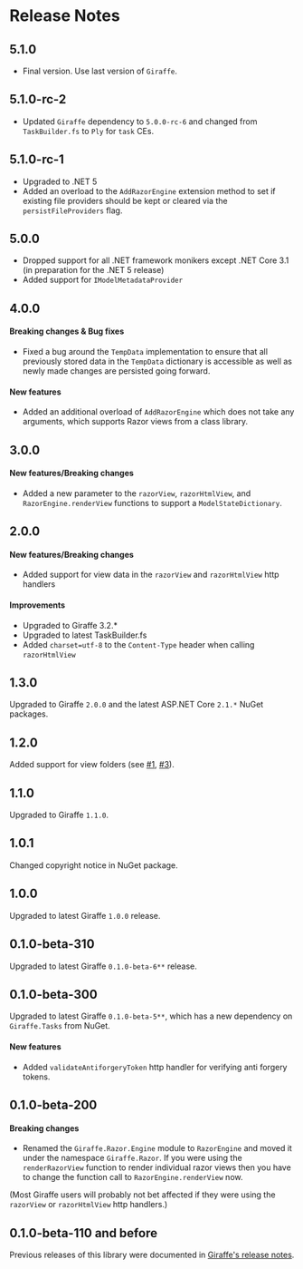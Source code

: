 Release Notes
=============

## 5.1.0

- Final version. Use last version of `Giraffe`.

## 5.1.0-rc-2

- Updated `Giraffe` dependency to `5.0.0-rc-6` and changed from `TaskBuilder.fs` to `Ply` for `task` CEs.

## 5.1.0-rc-1

- Upgraded to .NET 5
- Added an overload to the `AddRazorEngine` extension method to set if existing file providers should be kept or cleared via the `persistFileProviders` flag.

## 5.0.0

- Dropped support for all .NET framework monikers except .NET Core 3.1 (in preparation for the .NET 5 release)
- Added support for `IModelMetadataProvider`

## 4.0.0

#### Breaking changes & Bug fixes

- Fixed a bug around the `TempData` implementation to ensure that all previously stored data in the `TempData` dictionary is accessible as well as newly made changes are persisted going forward.

#### New features

- Added an additional overload of `AddRazorEngine` which does not take any arguments, which supports Razor views from a class library.

## 3.0.0

#### New features/Breaking changes

- Added a new parameter to the `razorView`, `razorHtmlView`, and `RazorEngine.renderView` functions to support a `ModelStateDictionary`.

## 2.0.0

#### New features/Breaking changes

- Added support for view data in the `razorView` and `razorHtmlView` http handlers

#### Improvements

- Upgraded to Giraffe 3.2.*
- Upgraded to latest TaskBuilder.fs
- Added `charset=utf-8` to the `Content-Type` header when calling `razorHtmlView`

## 1.3.0

Upgraded to Giraffe `2.0.0` and the latest ASP.NET Core `2.1.*` NuGet packages.

## 1.2.0

Added support for view folders (see [#1](https://github.com/giraffe-fsharp/Giraffe.Razor/issues/1), [#3](https://github.com/giraffe-fsharp/Giraffe.Razor/issues/3)).

## 1.1.0

Upgraded to Giraffe `1.1.0`.

## 1.0.1

Changed copyright notice in NuGet package.

## 1.0.0

Upgraded to latest Giraffe `1.0.0` release.

## 0.1.0-beta-310

Upgraded to latest Giraffe `0.1.0-beta-6**` release.

## 0.1.0-beta-300

Upgraded to latest Giraffe `0.1.0-beta-5**`, which has a new dependency on `Giraffe.Tasks` from NuGet.

#### New features

- Added `validateAntiforgeryToken` http handler for verifying anti forgery tokens.

## 0.1.0-beta-200

#### Breaking changes

- Renamed the `Giraffe.Razor.Engine` module to `RazorEngine` and moved it under the namespace `Giraffe.Razor`. If you were using the `renderRazorView` function to render individual razor views then you have to change the function call to `RazorEngine.renderView` now.

(Most Giraffe users will probably not bet affected if they were using the `razorView` or `razorHtmlView` http handlers.)

## 0.1.0-beta-110 and before

Previous releases of this library were documented in [Giraffe's release notes](https://github.com/giraffe-fsharp/Giraffe/blob/master/RELEASE_NOTES.md).